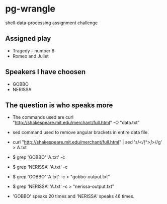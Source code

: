 # pg-wrangle
shell-data-processing assignment challenge

## Assigned play
- Tragedy - number 8 
- Romeo and Juliet

## Speakers I have choosen 
- GOBBO
- NERISSA

## The question is who speaks more
- The commands used are 
 curl "http://shakespeare.mit.edu/merchant/full.html" -O "data.txt"
- sed command used to remove angular brackets in entire data file.
- curl "http://shakespeare.mit.edu/merchant/full.html" | sed 's/<\/*[^>]*>//g' > A.txt
- $ grep 'GOBBO' 'A.txt' -c
- $ grep 'NERISSA' 'A.txt' -c
- $ grep 'GOBBO' 'A.txt' -c > "gobbo-output.txt"
- $ grep 'NERISSA' 'A.txt' -c > "nerissa-output.txt"

- 'GOBBO' speaks 20 times and 'NERISSA' speaks 46 times.


